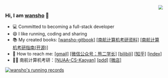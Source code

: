 <img align="right" src="https://github-readme-stats.vercel.app/api/top-langs/?username=wansho&layout=compact&hide=HTML" style="zoom:85%;" />

### Hi, I am [wansho](http://www.wansho.top) 👋

- 💻 Committed to becoming a full-stack developer
- 😄 I like running, coding and sharing
- 📚 My created books: [[wansho-gitbook]](http://book.wansho.top) [[南航计算机考研资料]](https://mobile.yangkeduo.com/goods.html?goods_id=273557458581) [[南航计算机考研指南(开源)]](https://github.com/nuaa-cs-kaoyan/awesome-nuaa-cs-kaoyan) 
- 💌 How to reach me: [[gmail]](mailto:wanshojs@gmail.com) [[微信公众号：熊二学长]](https://mp.weixin.qq.com/s?__biz=MzUxMzQ4NjI3MA==&mid=2247483657&idx=1&sn=0db1e7740910787cc903690811b0b683&chksm=f9553dd8ce22b4ced45a8b30a6163d3cf83e828edf532e1201e63d0dc7e1ed1f73ece87cec8e&token=1736006500&lang=zh_CN#rd) [[bilibili]](https://space.bilibili.com/72195837) [[知乎]](https://www.zhihu.com/people/wansho) [[index]](http://www.wansho.top/)
- 👨‍🏫 南航计算机考研：[[NUAA-CS-Kaoyan]](https://gitee.com/wansho/awesome-nuaa-cs-kaoyan) [[pdd]](https://mobile.yangkeduo.com/goods.html?goods_id=273557458581) [[微店]](https://k.koudai.com/d320yHBl)



[![wansho's running records](http://running.wansho.top/renderer)](http://running.wansho.top)



